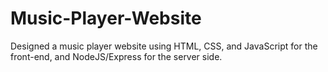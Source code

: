 # Music-Player-Website
Designed a music player website using HTML, CSS, and JavaScript for the front-end, and NodeJS/Express for the server side.
